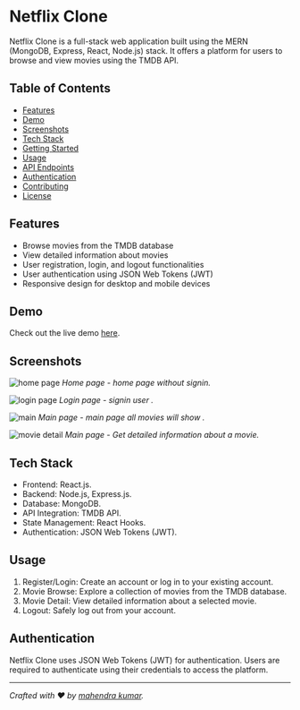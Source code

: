 # Netflix Clone


Netflix Clone is a full-stack web application built using the MERN (MongoDB, Express, React, Node.js) stack. It offers a platform for users to browse and view movies using the TMDB API.

## Table of Contents

- [Features](#features)
- [Demo](#demo)
- [Screenshots](#screenshots)
- [Tech Stack](#tech-stack)
- [Getting Started](#getting-started)
- [Usage](#usage)
- [API Endpoints](#api-endpoints)
- [Authentication](#authentication)
- [Contributing](#contributing)
- [License](#license)

## Features

- Browse movies from the TMDB database
- View detailed information about movies
- User registration, login, and logout functionalities
- User authentication using JSON Web Tokens (JWT)
- Responsive design for desktop and mobile devices

## Demo 

Check out the live demo  [here](https://your-demo-url.com).

## Screenshots

![home page](https://i.imgur.com/g8zQqic.png)
*Home page - home page without signin.*

![login page](https://i.imgur.com/sFnsYvi.png)
*Login page - signin user .*

![main](https://i.imgur.com/R0QA3RG.png)
*Main page - main page all movies will show .*

![movie detail](https://i.imgur.com/Rdm2ZOA.png)
*Main page - Get detailed information about a movie.*


## Tech Stack

- Frontend: React.js.
- Backend: Node.js, Express.js.
- Database: MongoDB.
- API Integration: TMDB API.
- State Management: React Hooks.
- Authentication: JSON Web Tokens (JWT).



## Usage

1. Register/Login: Create an account or log in to your existing account.
2. Movie Browse: Explore a collection of movies from the TMDB database.
3. Movie Detail: View detailed information about a selected movie.
4. Logout: Safely log out from your account.


## Authentication

Netflix Clone uses JSON Web Tokens (JWT) for authentication. Users are required to authenticate using their credentials to access the platform.



-------------------------

*Crafted with ❤️ by [mahendra kumar](https://mahendratech.netlify.app/).*
